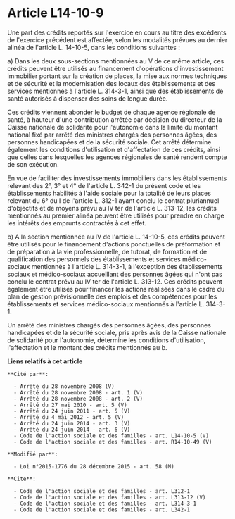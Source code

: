 # Article L14-10-9

Une part des crédits reportés sur l'exercice en cours au titre des excédents de l'exercice précédent est affectée, selon les
modalités prévues au dernier alinéa de l'article L. 14-10-5, dans les conditions suivantes : 

a) Dans les deux sous-sections mentionnées au V de ce même article, ces crédits peuvent être utilisés au financement
d'opérations d'investissement immobilier portant sur la création de places, la mise aux normes techniques et de sécurité et
la modernisation des locaux des établissements et des services mentionnés à l'article L. 314-3-1, ainsi que des
établissements de santé autorisés à dispenser des soins de longue durée. 

Ces crédits viennent abonder le budget de chaque agence régionale de santé, à hauteur d'une contribution arrêtée par décision
du directeur de la Caisse nationale de solidarité pour l'autonomie dans la limite du montant national fixé par arrêté des
ministres chargés des personnes âgées, des personnes handicapées et de la sécurité sociale. Cet arrêté détermine également
les conditions d'utilisation et d'affectation de ces crédits, ainsi que celles dans lesquelles les agences régionales de
santé rendent compte de son exécution. 

En vue de faciliter des investissements immobiliers dans les établissements relevant des 2°, 3° et 4° de l'article L. 342-1
du présent code et les établissements habilités à l'aide sociale pour la totalité de leurs places relevant du 6° du I de
l'article L. 312-1 ayant conclu le contrat pluriannuel d'objectifs et de moyens prévu au IV ter de l'article L. 313-12, les
crédits mentionnés au premier alinéa peuvent être utilisés pour prendre en charge les intérêts des emprunts contractés à cet
effet. 

b) A la section mentionnée au IV de l'article L. 14-10-5, ces crédits peuvent être utilisés pour le financement d'actions
ponctuelles de préformation et de préparation à la vie professionnelle, de tutorat, de formation et de qualification des
personnels des établissements et services médico-sociaux mentionnés à l'article L. 314-3-1, à l'exception des établissements
sociaux et médico-sociaux accueillant des personnes âgées qui n'ont pas conclu le contrat prévu au IV ter de l'article L.
313-12. Ces crédits peuvent également être utilisés pour financer les actions réalisées dans le cadre du plan de gestion
prévisionnelle des emplois et des compétences pour les établissements et services médico-sociaux mentionnés à l'article L.
314-3-1. 

Un arrêté des ministres chargés des personnes âgées, des personnes handicapées et de la sécurité sociale, pris après avis de
la Caisse nationale de solidarité pour l'autonomie, détermine les conditions d'utilisation, l'affectation et le montant des
crédits mentionnés au b.

**Liens relatifs à cet article**

	**Cité par**:

	  - Arrêté du 28 novembre 2008 (V)
	  - Arrêté du 28 novembre 2008 - art. 1 (V)
	  - Arrêté du 28 novembre 2008 - art. 2 (V)
	  - Arrêté du 27 mai 2010 - art. 5 (V)
	  - Arrêté du 24 juin 2011 - art. 5 (V)
	  - Arrêté du 4 mai 2012 - art. 5 (V)
	  - Arrêté du 24 juin 2014 - art. 3 (V)
	  - Arrêté du 24 juin 2014 - art. 6 (V)
	  - Code de l'action sociale et des familles - art. L14-10-5 (V)
	  - Code de l'action sociale et des familles - art. R14-10-49 (V)

	**Modifié par**:

	  - Loi n°2015-1776 du 28 décembre 2015 - art. 58 (M)

	**Cite**:

	  - Code de l'action sociale et des familles - art. L312-1
	  - Code de l'action sociale et des familles - art. L313-12 (V)
	  - Code de l'action sociale et des familles - art. L314-3-1
	  - Code de l'action sociale et des familles - art. L342-1
